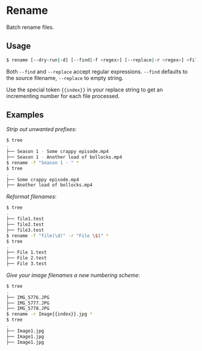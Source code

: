 Rename
======
Batch rename files. 

Usage
-----
```sh
$ rename [--dry-run|-d] [--find|-f <regex>] [--replace|-r <regex>] <files>
```

Both `--find` and `--replace` accept regular expressions. `--find` defaults to the source filename, `--replace` to empty string. 

Use the special token `{{index}}` in your replace string to get an incrementing number for each file processed. 

Examples
--------
_Strip out unwanted prefixes_:

```sh
$ tree
.
├── Season 1 - Some crappy episode.mp4
├── Season 1 - Another load of bollocks.mp4
$ rename -f "Season 1 - " *
$ tree
.
├── Some crappy episode.mp4
├── Another load of bollocks.mp4
```

_Reformat filenames_: 

```sh
$ tree
.
├── file1.test
├── file2.test
├── file3.test
$ rename -f "file(\d)" -r "File \$1" *
$ tree
.
├── File 1.test
├── File 2.test
├── File 3.test
```

_Give your image filenames a new numbering scheme_:

```sh
$ tree
.
├── IMG_5776.JPG
├── IMG_5777.JPG
├── IMG_5778.JPG
$ rename -r Image{{index}}.jpg *
$ tree
.
├── Image1.jpg
├── Image1.jpg
├── Image1.jpg
```
